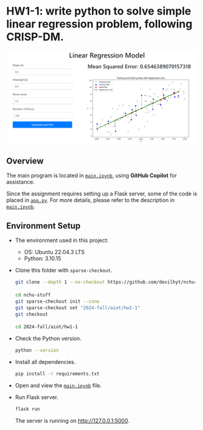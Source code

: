 # HW1-1: write python to solve simple linear regression problem, following CRISP-DM.

![App Screenshot](image/app.png)

## Overview

The main program is located in [`main.ipynb`](main.ipynb), using **GitHub Copilot** for assistance.

Since the assignment requires setting up a Flask server, some of the code is placed in [`app.py`](app.py). For more details, please refer to the description in [`main.ipynb`](main.ipynb).

## Environment Setup

- The environment used in this project:
  - OS: Ubuntu 22.04.3 LTS
  - Python: 3.10.15

- Clone this folder with `sparse-checkout`.
  ```bash
  git clone --depth 1 --no-checkout https://github.com/devilhyt/nchu-stuff.git

  cd nchu-stuff
  git sparse-checkout init --cone
  git sparse-checkout set "2024-fall/aiot/hw1-1"
  git checkout
  
  cd 2024-fall/aiot/hw1-1
  ```

- Check the Python version.
  ```bash
  python --version
  ```
- Install all dependencies.
  ```bash
  pip install -r requirements.txt
  ```
- Open and view the [`main.ipynb`](main.ipynb) file.

- Run Flask server.
  ```bash
  flask run 
  ```
  The server is running on http://127.0.0.1:5000.